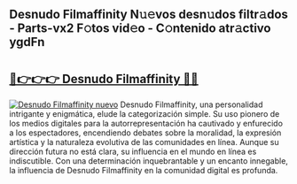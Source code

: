 ## Desnudo Filmaffinity N𝚞𝚎vos desn𝚞dos filtr𝚊dos - Parts-vx2 F𝚘tos vid𝚎o - C𝚘ntenido atr𝚊ctivo ygdFn

# <h2><a href="http://mb7rkks.tromn.icu/?c=Desnudo+Filmaffinity">🔗👉👉👉 Desnudo Filmaffinity 🔗🔗</a></h2>

[![Desnudo Filmaffinity nuevo](https://i.imgur.com/pEAQMta.gif)](http://mb7rkks.tromn.icu/?c=Desnudo+Filmaffinity)
Desnudo Filmaffinity, una personalidad intrigante y enigmática, elude la categorización simple. Su uso pionero de los medios digitales para la autorrepresentación ha cautivado y enfurecido a los espectadores, encendiendo debates sobre la moralidad, la expresión artística y la naturaleza evolutiva de las comunidades en línea. Aunque su dirección futura no está clara, su influencia en el mundo en línea es indiscutible. Con una determinación inquebrantable y un encanto innegable, la influencia de Desnudo Filmaffinity en la comunidad digital es profunda.

